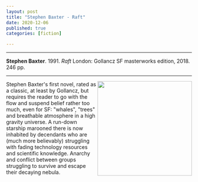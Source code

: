 ```yaml
---
layout: post
title: "Stephen Baxter - Raft"
date: 2020-12-06
published: true
categories: [fiction]

---
```



***
<b>Stephen Baxter</b>. 1991. _Raft_  London: Gollancz SF masterworks edition, 2018. 246 pp.

***


<img align="right" src="https://i.gr-assets.com/images/S/compressed.photo.goodreads.com/books/1518530650l/38511347._SY475_.jpg"  width="256"  alt="">

Stephen Baxter's first novel, rated as a classic, at least by Gollancz, but requires the reader to go with the flow and suspend belief rather too much, even for SF:  "whales", "trees" and breathable atmosphere in a high gravity universe.  A run-down starship marooned there is now inhabited by decendants who are (much more believably) struggling with fading technology resources and scientific knowledge.  Anarchy and conflict between groups struggling to survive and escape their decaying nebula. 
